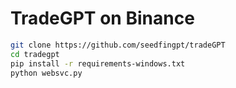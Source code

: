 # TradeGPT on Binance

```sh
git clone https://github.com/seedfingpt/tradeGPT
cd tradegpt
pip install -r requirements-windows.txt
python websvc.py
```
